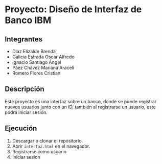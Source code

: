 # Proyecto: Diseño de Interfaz de Banco IBM

## Integrantes
- Diaz Elizalde Brenda
- Galicia Estrada Oscar Alfredo
- Ignacio Santiago Ángel
- Páez Chávez Mariana Araceli
- Romero Flores Cristian

## Descripción
Este proyecto es una interfaz sobre un banco, donde se puede registrar nuevos usuarios junto con un ID, también al registrarse un usuario, este podrá iniciar sesión. 

## Ejecución
1. Descargar o clonar el repositorio.
2. Abrir `interfaz.html` en el navegador.
3. Registrarse como usuario
4. Iniciar sesion